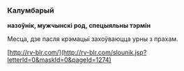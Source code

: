 ### Калумбарый
**назоўнік, мужчынскі род, спецыяльны тэрмін**

Месца, дзе пасля крэмацыі захоўваюцца урны з прахам.

<a rel="author">[http://rv-blr.com/](http://rv-blr.com/slounik.jsp?letterId=0&maskId=0&pageId=1274)</a>
